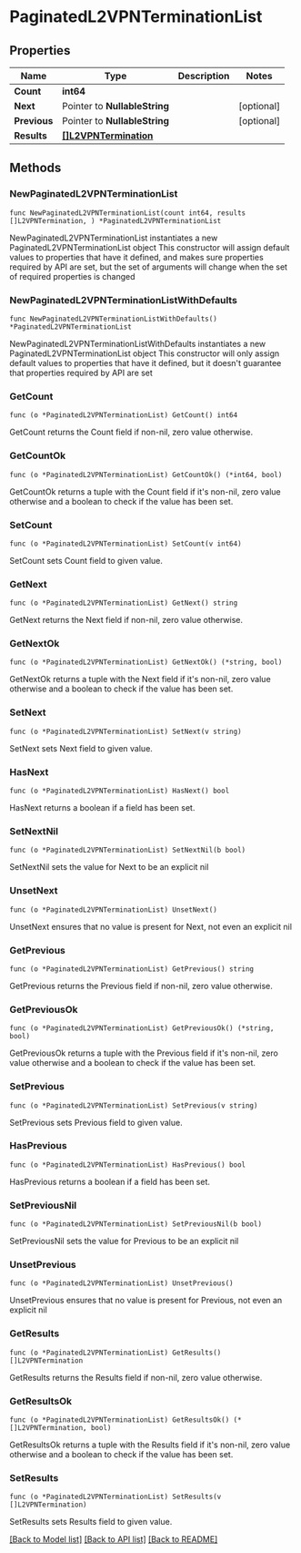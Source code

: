# PaginatedL2VPNTerminationList

## Properties

Name | Type | Description | Notes
------------ | ------------- | ------------- | -------------
**Count** | **int64** |  | 
**Next** | Pointer to **NullableString** |  | [optional] 
**Previous** | Pointer to **NullableString** |  | [optional] 
**Results** | [**[]L2VPNTermination**](L2VPNTermination.md) |  | 

## Methods

### NewPaginatedL2VPNTerminationList

`func NewPaginatedL2VPNTerminationList(count int64, results []L2VPNTermination, ) *PaginatedL2VPNTerminationList`

NewPaginatedL2VPNTerminationList instantiates a new PaginatedL2VPNTerminationList object
This constructor will assign default values to properties that have it defined,
and makes sure properties required by API are set, but the set of arguments
will change when the set of required properties is changed

### NewPaginatedL2VPNTerminationListWithDefaults

`func NewPaginatedL2VPNTerminationListWithDefaults() *PaginatedL2VPNTerminationList`

NewPaginatedL2VPNTerminationListWithDefaults instantiates a new PaginatedL2VPNTerminationList object
This constructor will only assign default values to properties that have it defined,
but it doesn't guarantee that properties required by API are set

### GetCount

`func (o *PaginatedL2VPNTerminationList) GetCount() int64`

GetCount returns the Count field if non-nil, zero value otherwise.

### GetCountOk

`func (o *PaginatedL2VPNTerminationList) GetCountOk() (*int64, bool)`

GetCountOk returns a tuple with the Count field if it's non-nil, zero value otherwise
and a boolean to check if the value has been set.

### SetCount

`func (o *PaginatedL2VPNTerminationList) SetCount(v int64)`

SetCount sets Count field to given value.


### GetNext

`func (o *PaginatedL2VPNTerminationList) GetNext() string`

GetNext returns the Next field if non-nil, zero value otherwise.

### GetNextOk

`func (o *PaginatedL2VPNTerminationList) GetNextOk() (*string, bool)`

GetNextOk returns a tuple with the Next field if it's non-nil, zero value otherwise
and a boolean to check if the value has been set.

### SetNext

`func (o *PaginatedL2VPNTerminationList) SetNext(v string)`

SetNext sets Next field to given value.

### HasNext

`func (o *PaginatedL2VPNTerminationList) HasNext() bool`

HasNext returns a boolean if a field has been set.

### SetNextNil

`func (o *PaginatedL2VPNTerminationList) SetNextNil(b bool)`

 SetNextNil sets the value for Next to be an explicit nil

### UnsetNext
`func (o *PaginatedL2VPNTerminationList) UnsetNext()`

UnsetNext ensures that no value is present for Next, not even an explicit nil
### GetPrevious

`func (o *PaginatedL2VPNTerminationList) GetPrevious() string`

GetPrevious returns the Previous field if non-nil, zero value otherwise.

### GetPreviousOk

`func (o *PaginatedL2VPNTerminationList) GetPreviousOk() (*string, bool)`

GetPreviousOk returns a tuple with the Previous field if it's non-nil, zero value otherwise
and a boolean to check if the value has been set.

### SetPrevious

`func (o *PaginatedL2VPNTerminationList) SetPrevious(v string)`

SetPrevious sets Previous field to given value.

### HasPrevious

`func (o *PaginatedL2VPNTerminationList) HasPrevious() bool`

HasPrevious returns a boolean if a field has been set.

### SetPreviousNil

`func (o *PaginatedL2VPNTerminationList) SetPreviousNil(b bool)`

 SetPreviousNil sets the value for Previous to be an explicit nil

### UnsetPrevious
`func (o *PaginatedL2VPNTerminationList) UnsetPrevious()`

UnsetPrevious ensures that no value is present for Previous, not even an explicit nil
### GetResults

`func (o *PaginatedL2VPNTerminationList) GetResults() []L2VPNTermination`

GetResults returns the Results field if non-nil, zero value otherwise.

### GetResultsOk

`func (o *PaginatedL2VPNTerminationList) GetResultsOk() (*[]L2VPNTermination, bool)`

GetResultsOk returns a tuple with the Results field if it's non-nil, zero value otherwise
and a boolean to check if the value has been set.

### SetResults

`func (o *PaginatedL2VPNTerminationList) SetResults(v []L2VPNTermination)`

SetResults sets Results field to given value.



[[Back to Model list]](../README.md#documentation-for-models) [[Back to API list]](../README.md#documentation-for-api-endpoints) [[Back to README]](../README.md)


